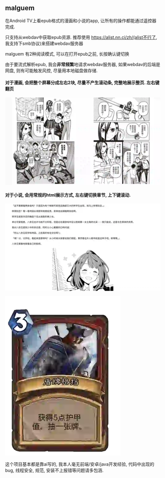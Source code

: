 ## malguem
在Android TV上看epub格式的漫画和小说的app, 让所有的操作都能通过遥控器完成.

只支持从webdav中获取epub资源. 推荐使用 https://alist.nn.ci/zh/(alist不行了, 我支持下smb协议)来搭建webdav服务器

malguem 有2种阅读模式, 可以在打开epub之前, 长按确认键切换

由于要流式解析epub, 我会**非常频繁**地请求webdav服务器, 如果webdav的后端是网盘, 则有可能触发风控, 尽量用本地磁盘做存储.

#### 对于漫画, 会把整个屏幕分成左右2块, 尽量不产生滚动条, 完整地展示整页. 左右键翻页
![](comic_mode.webp)

#### 对于小说, 会用常规的html展示方式, 左右键切换章节, 上下键滚动.


![](novel_mode.webp)

![](盾牌格挡.webp)

这个项目基本都是靠ai写的, 我本人毫无前端/安卓/java开发经验, 代码中出现的bug, 线程安全, 规范, 安装不上报错等问题请多包涵.
